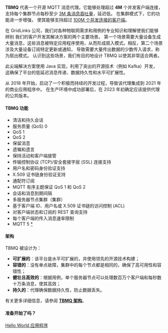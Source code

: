 **TBMQ** 代表一个开源 MQTT 消息代理。它能够处理超过 **4M** 个并发客户端连接，
支持每个集群节点每秒至少 [3M 条消息吞吐量](/docs/mqtt-broker/reference/3m-throughput-single-node-performance-test/)，延迟低。
在集群模式下，它的功能进一步增强，
使其能够支持超过 [100M 个并发连接的客户端](/docs/mqtt-broker/reference/100m-connections-performance-test/)。

在 GridLinks 公司，我们对各种物联网需求和用例的专业知识和理解使我们能够辨别
我们的客户开发其解决方案的两个主要场景。
第一个场景需要大量设备生成大量消息，这些消息被特定应用程序使用，从而形成扇入模式。相反，第二个场景涉及大量设备订阅特定更新或通知，
导致需要大量传出数据的少数传入请求，称为扇出模式。
认识到这些场景，我们有目的地设计 TBMQ 以使其非常适合两者。

此尖端解决方案使用 Java 实现，利用了突出的开源技术（例如 Kafka）开发，
这确保了平台的低延迟消息传递、数据持久性和水平可扩展性。

从 2018 年开始，启动了一个积极而持续的开发过程，导致该代理集成到 2021 年的商业应用程序中。
在生产环境中成功部署后，在 2023 年初确定应该提供代理的公共版本。

#### TBMQ 功能

- 清洁和持久会话
- 服务质量 (QoS) 0
- QoS 1
- QoS 2
- 保留消息
- 遗嘱和遗言
- 保持活动和客户端接管
- 传输控制协议 (TCP)/安全套接字层 (SSL) 连接支持
- 用户名和密码身份验证支持
- X.509 证书链身份验证支持
- 通配符订阅
- MQTT 有序主题保证 QoS 1 和 QoS 2
- 会话和消息到期间隔
- 多服务器节点集群（集群）
- 基于客户端 ID、用户名或 X.509 证书链的访问控制 (ACL)
- 对客户端状态和订阅的 REST 查询支持
- 每个客户端的传入消息速率限制
- MQTT 5 [*](https://github.com/thingsboard/tbmq#tbmq)


#### 架构

TBMQ 被设计为：

* **可扩展的**：该平台是水平可扩展的，并使用领先的开源技术构建；
* **容错的**：没有单点故障，集群中的每个节点都是相同的，确保了高可用性和容错性；
* **健壮且高效的**：根据用例，单个服务器节点可以处理数百万个客户端和每秒数十万条消息，使其高效；
* **持久的**：代理确保数据持久性，防止数据丢失。

有关更多详细信息，请参阅 [**TBMQ 架构**](/docs/mqtt-broker/architecture)。

#### 准备开始了吗？

<p><a href="/docs/mqtt-broker/getting-started/" class="button">Hello World 应用程序</a></p>
